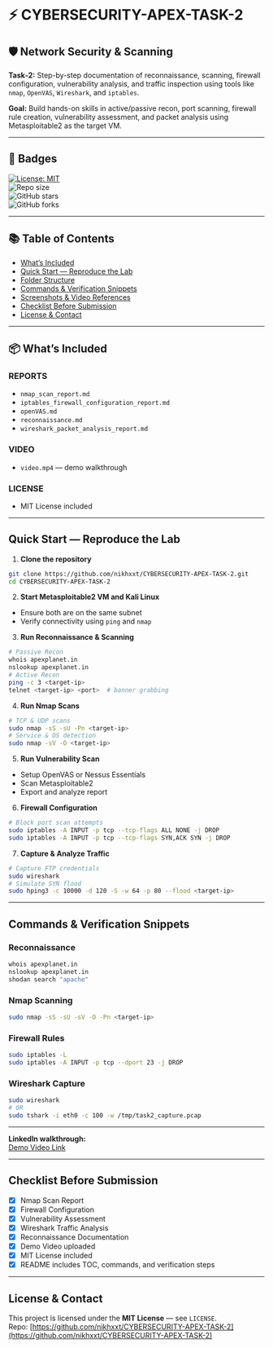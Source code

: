 # ⚡️ CYBERSECURITY-APEX-TASK-2

## 🛡️ Network Security & Scanning

**Task‑2:** Step-by-step documentation of reconnaissance, scanning, firewall configuration, vulnerability analysis, and traffic inspection using tools like `nmap`, `OpenVAS`, `Wireshark`, and `iptables`.

**Goal:** Build hands-on skills in active/passive recon, port scanning, firewall rule creation, vulnerability assessment, and packet analysis using Metasploitable2 as the target VM.

---

## 🔖 Badges

[![License: MIT](https://img.shields.io/badge/License-MIT-green)](LICENSE)  
![Repo size](https://img.shields.io/github/repo-size/nikhxxt/CYBERSECURITY-APEX-TASK-2)  
![GitHub stars](https://img.shields.io/github/stars/nikhxxt/CYBERSECURITY-APEX-TASK-2?style=social)  
![GitHub forks](https://img.shields.io/github/forks/nikhxxt/CYBERSECURITY-APEX-TASK-2?style=social)

---

## 📚 Table of Contents

* [What’s Included](#whats-included)  
* [Quick Start — Reproduce the Lab](#quick-start---reproduce-the-lab)  
* [Folder Structure](#folder-structure)  
* [Commands & Verification Snippets](#commands--verification-snippets)  
* [Screenshots & Video References](#screenshots--video-references)  
* [Checklist Before Submission](#checklist-before-submission)  
* [License & Contact](#license--contact)

---

## 📦 What’s Included

### REPORTS

* `nmap_scan_report.md`  
* `iptables_firewall_configuration_report.md`  
* `openVAS.md`  
* `reconnaissance.md`  
* `wireshark_packet_analysis_report.md`

### VIDEO

* `video.mp4` — demo walkthrough

### LICENSE

* MIT License included

---

## Quick Start — Reproduce the Lab

1. **Clone the repository**

```bash
git clone https://github.com/nikhxxt/CYBERSECURITY-APEX-TASK-2.git
cd CYBERSECURITY-APEX-TASK-2
```

2. **Start Metasploitable2 VM and Kali Linux**

* Ensure both are on the same subnet  
* Verify connectivity using `ping` and `nmap`

3. **Run Reconnaissance & Scanning**

```bash
# Passive Recon
whois apexplanet.in
nslookup apexplanet.in
# Active Recon
ping -c 3 <target-ip>
telnet <target-ip> <port>  # banner grabbing
```

4. **Run Nmap Scans**

```bash
# TCP & UDP scans
sudo nmap -sS -sU -Pn <target-ip>
# Service & OS detection
sudo nmap -sV -O <target-ip>
```

5. **Run Vulnerability Scan**

* Setup OpenVAS or Nessus Essentials  
* Scan Metasploitable2  
* Export and analyze report

6. **Firewall Configuration**

```bash
# Block port scan attempts
sudo iptables -A INPUT -p tcp --tcp-flags ALL NONE -j DROP
sudo iptables -A INPUT -p tcp --tcp-flags SYN,ACK SYN -j DROP
```

7. **Capture & Analyze Traffic**

```bash
# Capture FTP credentials
sudo wireshark
# Simulate SYN flood
sudo hping3 -c 10000 -d 120 -S -w 64 -p 80 --flood <target-ip>
```

---

## Commands & Verification Snippets

### Reconnaissance

```bash
whois apexplanet.in
nslookup apexplanet.in
shodan search "apache"
```

### Nmap Scanning

```bash
sudo nmap -sS -sU -sV -O -Pn <target-ip>
```

### Firewall Rules

```bash
sudo iptables -L
sudo iptables -A INPUT -p tcp --dport 23 -j DROP
```

### Wireshark Capture

```bash
sudo wireshark
# OR
sudo tshark -i eth0 -c 100 -w /tmp/task2_capture.pcap
```

---

**LinkedIn walkthrough:**  
[Demo Video Link](https://www.linkedin.com/posts/nikhat-naaz-malki-shaik-8240aa31a_cybersecurity-internship-apexplanet-activity-7381250580087844864-PUnb?utm_source=share&utm_medium=member_desktop&rcm=ACoAAFDQ0hwBssVRSllABDcGpxoifixeymEi_nY)

---

## Checklist Before Submission

* [x] Nmap Scan Report  
* [x] Firewall Configuration  
* [x] Vulnerability Assessment  
* [x] Wireshark Traffic Analysis  
* [x] Reconnaissance Documentation  
* [x] Demo Video uploaded  
* [x] MIT License included  
* [x] README includes TOC, commands, and verification steps

---

## License & Contact

This project is licensed under the **MIT License** — see `LICENSE`.  
Repo: [https://github.com/nikhxxt/CYBERSECURITY-APEX-TASK-2](https://github.com/nikhxxt/CYBERSECURITY-APEX-TASK-2)




